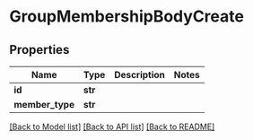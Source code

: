 # GroupMembershipBodyCreate

## Properties
Name | Type | Description | Notes
------------ | ------------- | ------------- | -------------
**id** | **str** |  | 
**member_type** | **str** |  | 

[[Back to Model list]](../README.md#documentation-for-models) [[Back to API list]](../README.md#documentation-for-api-endpoints) [[Back to README]](../README.md)


